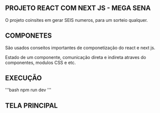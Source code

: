 ## PROJETO REACT COM NEXT JS  - MEGA SENA

O projeto coinsites em gerar SEIS numeros, para um sorteio qualquer.


## COMPONETES 
São usados conseitos importantes de componetização do react e next js.

Estado de um componente, comunicação direta e indireta atraves do componentes, modulos CSS e etc.


## EXECUÇÃO
'''bash
npm run dev
'''

## TELA PRINCIPAL

